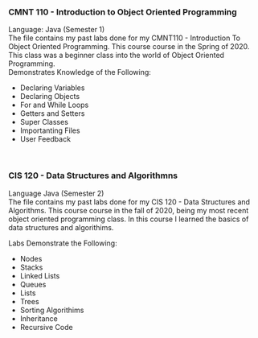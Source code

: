 ### CMNT 110 - Introduction to Object Oriented Programming
Language: Java (Semester 1) 
<br>
The file contains my past labs done for my CMNT110 - Introduction To Object Oriented Programming. This course course in the Spring of 2020. This class was a beginner class into the world of Object Oriented Programming. 
<br>
Demonstrates Knowledge of the Following:
* Declaring Variables
* Declaring Objects
* For and While Loops
* Getters and Setters
* Super Classes
* Importanting Files
* User Feedback

<br>

### CIS 120 - Data Structures and Algorithmns
Language Java (Semester 2)
<br>
The file contains my past labs done for my CIS 120 - Data Structures and Algorithms. This course course in the fall of 2020, being my most recent object oriented programming class. In this course I learned the basics of data structures and algorithims.
<br>

Labs Demonstrate the Following:

* Nodes
* Stacks
* Linked Lists
* Queues
* Lists
* Trees
* Sorting Algorithims
* Inheritance
* Recursive Code


